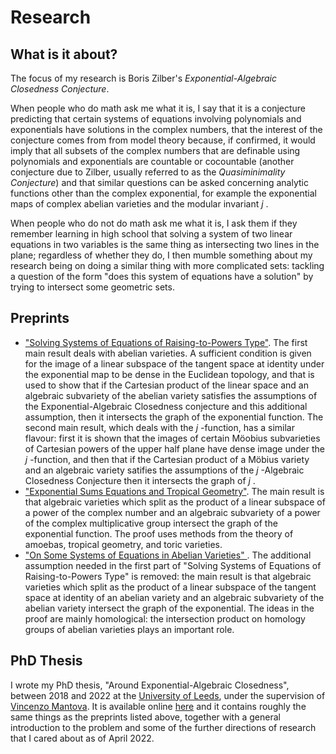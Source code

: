 <!DOCTYPE html>
<html>
	
   
   	
<body>
<h1>Research</h1>
<h2>What is it about?</h2>
<p> The focus of my research is Boris Zilber's <i> Exponential-Algebraic Closedness Conjecture</i>. </p>
<p> When people who do math ask me what it is, I say that it is a conjecture predicting that certain systems of equations involving polynomials and exponentials have solutions in the complex numbers, that the interest of the conjecture comes from from model theory because, if confirmed, it would imply that all subsets of the complex numbers that are definable using polynomials and exponentials are countable or cocountable (another conjecture due to Zilber, usually referred to as the <i>Quasiminimality Conjecture</i>) and that similar questions can be asked concerning analytic functions other than the complex exponential, for example the exponential maps of complex abelian varieties and the modular invariant <i> j </i>. </p>
<p> When people who do not do math ask me what it is, I ask them if they remember learning in high school that solving a system of two linear equations in two variables is the same thing as intersecting two lines in the plane; regardless of whether they do, I then mumble something about my research being on doing a similar thing with more complicated sets: tackling a question of the form "does this system of equations have a solution" by trying to intersect some geometric sets. </p>

<h2> Preprints </h2>
	<ul>
         <li> <a href="https://arxiv.org/abs/2103.15675">"Solving Systems of Equations of Raising-to-Powers Type"</a>. The first main result deals with abelian varieties. A sufficient condition is given for the image of a linear subspace of the tangent space at identity under the exponential map to be dense in the Euclidean topology, and that is used to show that if the Cartesian product of the linear space and an algebraic subvariety of the abelian variety satisfies the assumptions of the Exponential-Algebraic Closedness conjecture and this additional assumption, then it intersects the graph of the exponential function. The second main result, which deals with the <i> j </i>-function, has a similar flavour: first it is shown that the images of certain M&ouml;obius subvarieties of Cartesian powers of the upper half plane have dense image under the <i> j </i>-function, and then that if the Cartesian product of a M&ouml;bius variety and an algebraic variety satifies the assumptions of the <i> j </i>-Algebraic Closedness Conjecture then it intersects the graph of  <i> j </i>.</li>
         <li> <a href="https://arxiv.org/abs/2203.13767">"Exponential Sums Equations and Tropical Geometry"</a>. The main result is that algebraic varieties which split as the product of a linear subspace of a power of the complex number and an algebraic subvariety of a power of the complex multiplicative group intersect the graph of the exponential function. The proof uses methods from the theory of amoebas, tropical geometry, and toric varieties. </li>
         <li> <a href="https://arxiv.org/abs/2206.14074">"On Some Systems of Equations in Abelian Varieties" </a>. The additional assumption needed in the first part of "Solving Systems of Equations of Raising-to-Powers Type" is removed: the main result is that algebraic varieties which split as the product of a linear subspace of the tangent space at identity of an abelian variety and an algebraic subvariety of the abelian variety intersect the graph of the exponential. The ideas in the proof are mainly homological: the intersection product on homology groups of abelian varieties plays an important role. </li>
        </ul>
</body>

<h2> PhD Thesis </h2>

<p>I wrote my PhD thesis, "Around Exponential-Algebraic Closedness", between 2018 and 2022 at the <a href="https://www.leeds.ac.uk/"> University of Leeds</a>, under the supervision of <a href="https://eps.leeds.ac.uk/maths/staff/4058/dr-vincenzo-l-mantova">Vincenzo Mantova</a>. It is available online <a href="https://etheses.whiterose.ac.uk/31077/"> here</a> and it contains roughly the same things as the preprints listed above, together with a general introduction to the problem and some of the further directions of research that I cared about as of April 2022.</p>
</html>
